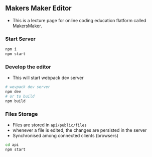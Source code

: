 ## Makers Maker Editor
- This is a lecture page for online coding education flatform called MakersMaker.

### Start Server
```sh
npm i
npm start
```

### Develop the editor
- This will start webpack dev server
```sh
# wevpack dev server
npm dev
# or to build
npm build
```

### Files Storage
- Files are stored in `api/public/files`
- whenever a file is edited, the changes are persisted in the server
- Synchronised among connected clients (browsers)

```sh
cd api
npm start
```
